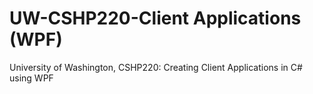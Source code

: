 # UW-CSHP220-Client Applications (WPF)
University of Washington, CSHP220: Creating Client Applications in C# using WPF
